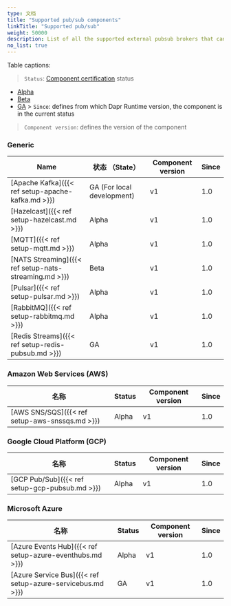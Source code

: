 ```yaml
---
type: 文档
title: "Supported pub/sub components"
linkTitle: "Supported pub/sub"
weight: 50000
description: List of all the supported external pubsub brokers that can interface with Dapr
no_list: true
---
```


Table captions:

> `Status`: [Component certification]({{X31X}}) status
  - [Alpha]({{X20X}})
  - [Beta]({{X22X}})
  - [GA]({{X24X}}) > `Since`: defines from which Dapr Runtime version, the component is in the current status

> `Component version`: defines the version of the component
### Generic

| Name                                                  | 状态 （State）                 | Component version | Since |
| ----------------------------------------------------- | -------------------------- | ----------------- | ----- |
| [Apache Kafka]({{< ref setup-apache-kafka.md >}})     | GA (For local development) | v1                | 1.0   |
| [Hazelcast]({{< ref setup-hazelcast.md >}})           | Alpha                      | v1                | 1.0   |
| [MQTT]({{< ref setup-mqtt.md >}})                     | Alpha                      | v1                | 1.0   |
| [NATS Streaming]({{< ref setup-nats-streaming.md >}}) | Beta                       | v1                | 1.0   |
| [Pulsar]({{< ref setup-pulsar.md >}})                 | Alpha                      | v1                | 1.0   |
| [RabbitMQ]({{< ref setup-rabbitmq.md >}})             | Alpha                      | v1                | 1.0   |
| [Redis Streams]({{< ref setup-redis-pubsub.md >}})    | GA                         | v1                | 1.0   |

### Amazon Web Services (AWS)

| 名称                                             | Status | Component version | Since |
| ---------------------------------------------- | ------ | ----------------- | ----- |
| [AWS SNS/SQS]({{< ref setup-aws-snssqs.md >}}) | Alpha  | v1                | 1.0   |

### Google Cloud Platform (GCP)

| 名称                                             | Status | Component version | Since |
| ---------------------------------------------- | ------ | ----------------- | ----- |
| [GCP Pub/Sub]({{< ref setup-gcp-pubsub.md >}}) | Alpha  | v1                | 1.0   |

### Microsoft Azure

| 名称                                                         | Status | Component version | Since |
| ---------------------------------------------------------- | ------ | ----------------- | ----- |
| [Azure Events Hub]({{< ref setup-azure-eventhubs.md >}})   | Alpha  | v1                | 1.0   |
| [Azure Service Bus]({{< ref setup-azure-servicebus.md >}}) | GA     | v1                | 1.0   |
